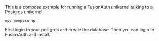This is a compose example for running a FusionAuth unikernel talking to a Postgres unikernel.

```
ops compose up
```

First login to your postgres and create the database. Then you can login to FusionAuth and install.
